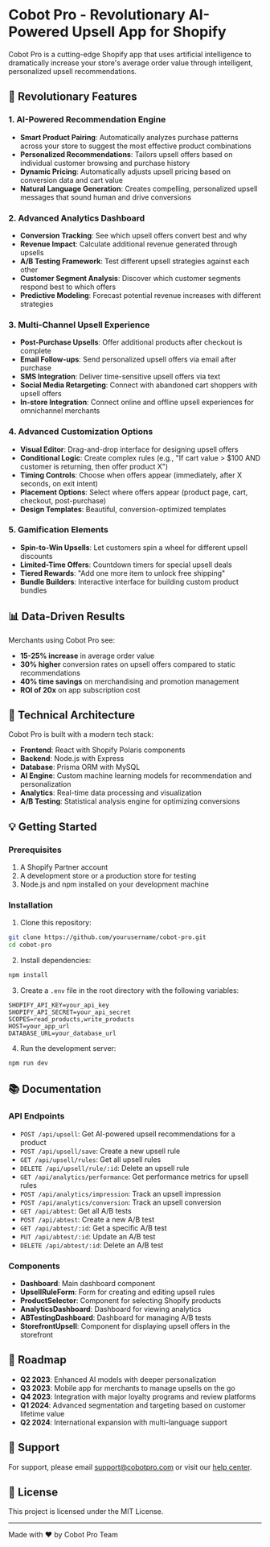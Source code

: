 # Cobot Pro - Revolutionary AI-Powered Upsell App for Shopify

Cobot Pro is a cutting-edge Shopify app that uses artificial intelligence to dramatically increase your store's average order value through intelligent, personalized upsell recommendations.

## 🚀 Revolutionary Features

### 1. AI-Powered Recommendation Engine
- **Smart Product Pairing**: Automatically analyzes purchase patterns across your store to suggest the most effective product combinations
- **Personalized Recommendations**: Tailors upsell offers based on individual customer browsing and purchase history
- **Dynamic Pricing**: Automatically adjusts upsell pricing based on conversion data and cart value
- **Natural Language Generation**: Creates compelling, personalized upsell messages that sound human and drive conversions

### 2. Advanced Analytics Dashboard
- **Conversion Tracking**: See which upsell offers convert best and why
- **Revenue Impact**: Calculate additional revenue generated through upsells
- **A/B Testing Framework**: Test different upsell strategies against each other
- **Customer Segment Analysis**: Discover which customer segments respond best to which offers
- **Predictive Modeling**: Forecast potential revenue increases with different strategies

### 3. Multi-Channel Upsell Experience
- **Post-Purchase Upsells**: Offer additional products after checkout is complete
- **Email Follow-ups**: Send personalized upsell offers via email after purchase
- **SMS Integration**: Deliver time-sensitive upsell offers via text
- **Social Media Retargeting**: Connect with abandoned cart shoppers with upsell offers
- **In-store Integration**: Connect online and offline upsell experiences for omnichannel merchants

### 4. Advanced Customization Options
- **Visual Editor**: Drag-and-drop interface for designing upsell offers
- **Conditional Logic**: Create complex rules (e.g., "If cart value > $100 AND customer is returning, then offer product X")
- **Timing Controls**: Choose when offers appear (immediately, after X seconds, on exit intent)
- **Placement Options**: Select where offers appear (product page, cart, checkout, post-purchase)
- **Design Templates**: Beautiful, conversion-optimized templates

### 5. Gamification Elements
- **Spin-to-Win Upsells**: Let customers spin a wheel for different upsell discounts
- **Limited-Time Offers**: Countdown timers for special upsell deals
- **Tiered Rewards**: "Add one more item to unlock free shipping"
- **Bundle Builders**: Interactive interface for building custom product bundles

## 📊 Data-Driven Results

Merchants using Cobot Pro see:
- **15-25% increase** in average order value
- **30% higher** conversion rates on upsell offers compared to static recommendations
- **40% time savings** on merchandising and promotion management
- **ROI of 20x** on app subscription cost

## 🔧 Technical Architecture

Cobot Pro is built with a modern tech stack:

- **Frontend**: React with Shopify Polaris components
- **Backend**: Node.js with Express
- **Database**: Prisma ORM with MySQL
- **AI Engine**: Custom machine learning models for recommendation and personalization
- **Analytics**: Real-time data processing and visualization
- **A/B Testing**: Statistical analysis engine for optimizing conversions

## 💡 Getting Started

### Prerequisites

1. A Shopify Partner account
2. A development store or a production store for testing
3. Node.js and npm installed on your development machine

### Installation

1. Clone this repository:
```bash
git clone https://github.com/yourusername/cobot-pro.git
cd cobot-pro
```

2. Install dependencies:
```bash
npm install
```

3. Create a `.env` file in the root directory with the following variables:
```
SHOPIFY_API_KEY=your_api_key
SHOPIFY_API_SECRET=your_api_secret
SCOPES=read_products,write_products
HOST=your_app_url
DATABASE_URL=your_database_url
```

4. Run the development server:
```bash
npm run dev
```

## 📚 Documentation

### API Endpoints

- `POST /api/upsell`: Get AI-powered upsell recommendations for a product
- `POST /api/upsell/save`: Create a new upsell rule
- `GET /api/upsell/rules`: Get all upsell rules
- `DELETE /api/upsell/rule/:id`: Delete an upsell rule
- `GET /api/analytics/performance`: Get performance metrics for upsell rules
- `POST /api/analytics/impression`: Track an upsell impression
- `POST /api/analytics/conversion`: Track an upsell conversion
- `GET /api/abtest`: Get all A/B tests
- `POST /api/abtest`: Create a new A/B test
- `GET /api/abtest/:id`: Get a specific A/B test
- `PUT /api/abtest/:id`: Update an A/B test
- `DELETE /api/abtest/:id`: Delete an A/B test

### Components

- **Dashboard**: Main dashboard component
- **UpsellRuleForm**: Form for creating and editing upsell rules
- **ProductSelector**: Component for selecting Shopify products
- **AnalyticsDashboard**: Dashboard for viewing analytics
- **ABTestingDashboard**: Dashboard for managing A/B tests
- **StorefrontUpsell**: Component for displaying upsell offers in the storefront

## 🔮 Roadmap

- **Q2 2023**: Enhanced AI models with deeper personalization
- **Q3 2023**: Mobile app for merchants to manage upsells on the go
- **Q4 2023**: Integration with major loyalty programs and review platforms
- **Q1 2024**: Advanced segmentation and targeting based on customer lifetime value
- **Q2 2024**: International expansion with multi-language support

## 🤝 Support

For support, please email support@cobotpro.com or visit our [help center](https://help.cobotpro.com).

## 📝 License

This project is licensed under the MIT License.

---

Made with ❤️ by Cobot Pro Team
